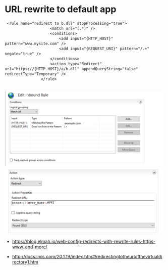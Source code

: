 # URL rewrite to default app

```
 <rule name="redirect to b.dll" stopProcessing="true">
                    <match url="(.*)" />
                    <conditions>
                        <add input="{HTTP_HOST}" pattern="www.mysite.com" />
                        <add input="{REQUEST_URI}" pattern="/.+" negate="true" />
                    </conditions>
                    <action type="Redirect" url="https://{HTTP_HOST}/a/b.dll" appendQueryString="false" redirectType="Temporary" />
                </rule>
                
```

![Conditions](Conditions.PNG)
![Actions](Actions.PNG)

 - https://blog.elmah.io/web-config-redirects-with-rewrite-rules-https-www-and-more/

 - http://docs.imis.com/20.1.19/index.htm#!redirectingtotheurlofthevirtualdirectory1.htm
